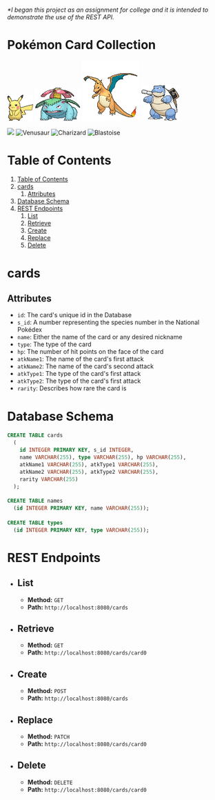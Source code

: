  <!-- Adam Manning 2021 -->
 <h6>
  *I began this project as an assignment for college and it is intended to demonstrate the use of the REST API.
 </h6>

# Pokémon Card Collection

[pikachu]: img/25.gif

[venusaur]: img/3.gif

[charizard]: img/6.gif

[blastoise]: img/9.gif


![Surfing Pikachu][pikachu] ![Venusaur][venusaur] ![Charizard][charizard] ![Blastoise][blastoise]

<img src="https://bulbapedia.bulbagarden.net/wiki/File:PikachuJungle60.jpg" height="175">
<img src="https://cdn.bulbagarden.net/upload/thumb/d/d9/VenusaurWizardsPromo13.jpg/180px-VenusaurWizardsPromo13.jpg" height="175px" alt="Venusaur">
<img src="https://cdn.bulbagarden.net/upload/thumb/4/4e/CharizardBaseSet4.jpg/200px-CharizardBaseSet4.jpg"  height="175px" alt="Charizard">
<img src="https://cdn.bulbagarden.net/upload/thumb/a/a5/BlastoiseBaseSet2.jpg/180px-BlastoiseBaseSet2.jpg"  height="175px" alt="Blastoise">

# Table of Contents
1. [Table of Contents](#table-of-contents)
1. [cards](#cards)
    1. [Attributes](#attributes)
1. [Database Schema](#database-schema)
1. [REST Endpoints](#rest-endpoints)
    1. [List](#list)
    1. [Retrieve](#retrieve)
    1. [Create](#create)
    1. [Replace](#replace)
    1. [Delete](#delete)

# cards

## Attributes

* `id`: The card's unique id in the Database
* `s_id`: A number representing the species number in the National Poke&#769;dex
* `name`: Either the name of the card or any desired nickname
* `type`: The type of the card
* `hp`: The number of hit points on the face of the card
* `atkName1`: The name of the card's first attack
* `atkName2`: The name of the card's second attack
* `atkType1`: The type of the card's first attack
* `atkType2`: The type of the card's first attack
* `rarity`: Describes how rare the card is

# Database Schema

```sql
CREATE TABLE cards
  (
    id INTEGER PRIMARY KEY, s_id INTEGER,
    name VARCHAR(255), type VARCHAR(255), hp VARCHAR(255),
    atkName1 VARCHAR(255), atkType1 VARCHAR(255),
    atkName2 VARCHAR(255), atkType2 VARCHAR(255),
    rarity VARCHAR(255)
  );

CREATE TABLE names
  (id INTEGER PRIMARY KEY, name VARCHAR(255));

CREATE TABLE types
  (id INTEGER PRIMARY KEY, type VARCHAR(255));
```

<!-- ## REST Endpoints <a name="rest_endpoints"></a> -->
# REST Endpoints

- ## List
	- **Method:** `GET`
	- **Path:** `http://localhost:8080/cards`

- ## Retrieve
	- **Method:** `GET`
	- **Path:** `http://localhost:8080/cards/card0`

- ## Create
	- **Method:** `POST`
	- **Path:** `http://localhost:8080/cards`

- ## Replace
	- **Method:** `PATCH`
	- **Path:** `http://localhost:8080/cards/card0`

- ## Delete
	- **Method:** `DELETE`
	- **Path:** `http://localhost:8080/cards/card0`
